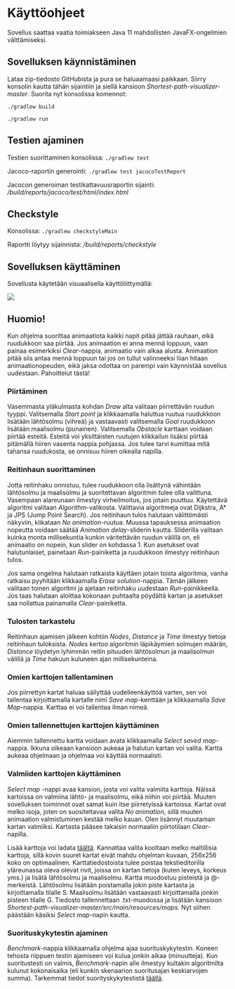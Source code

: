 # Käyttöohjeet
Sovellus saattaa vaatia toimiakseen Java 11 mahdollisten JavaFX-ongelmien välttämiseksi.

## Sovelluksen käynnistäminen
Lataa zip-tiedosto GitHubista ja pura se haluaamaasi paikkaan. Siirry konsolin kautta tähän sijaintiin ja siellä kansioon _Shortest-path-visualizer-master_.
Suorita nyt konsolissa komennot:

`./gradlew build`

`./gradlew run`

## Testien ajaminen

Testien suorittaminen konsolissa: `./gradlew test`

Jacoco-raportin generointi: `./gradlew test jacocoTestReport`

Jacocon generoiman testikattavuusraportin sijainti: _/build/reports/jacoco/test/html/index.html_

## Checkstyle
Konsolissa:
`./gradlew checkstyleMain`

Raportti löytyy sijainnista: _/build/reports/checkstyle_

## Sovelluksen käyttäminen
Sovellusta käytetään visuaalisella käyttöliittymällä: 

![](https://github.com/chipfrog/Shortest-path-visualizer/blob/master/dokumentaatio/Ui.png)

## Huomio!
Kun ohjelma suorittaa animaatiota kaikki napit pitää jättää rauhaan, eikä ruudukkoon saa piirtää. Jos animaation ei anna mennä loppuun, vaan painaa esimerkiksi _Clear_-nappia, animaatio vain alkaa alusta. Animaation pitää siis antaa mennä loppuun tai jos on tullut valinneeksi liian hitaan animaationopeuden, eikä jaksa odottaa on parempi vain käynnistää sovellus uudestaan. Pahoittelut tästä!

### Piirtäminen
Vasemmasta yläkulmasta kohdan _Draw_ alta valitaan piirrettävän ruudun tyyppi. Valitsemalla _Start point_ ja klikkaamalla haluttua ruutua ruudukkoon lisätään lähtösolmu (vihreä) ja vastaavasti valitsemalla _Goal_ ruudukkoon lisätään maalisolmu (punainen). Valitsemalla _Obstacle_ karttaan voidaan piirtää esteitä. Esteitä voi yksittäisten ruutujen klikkailun lisäksi piirtää pitämällä hiiren vasenta nappia pohjassa. Jos tulee tarvi kumittaa mitä tahansa ruudukosta, se onnisuu hiiren oikealla napilla.

### Reitinhaun suorittaminen
Jotta reitinhaku onnistuu, tulee ruudukkoon olla lisättynä vähintään lähtösolmu ja maalisolmu ja suoritettavan algoritmin tulee olla valittuna. Vasempaan alareunaan ilmestyy virheilmoitus, jos jotain puuttuu. Käytettävä algoritmi valitaan _Algorithm_-valikosta. Valittavia algoritmeja ovat Dijkstra, A* ja JPS (Jump Point Search). Jos reitinhaun tulos halutaan välittömästi näkyviin, klikataan _No animation_-ruutua. Muussa tapauksessa animaation nopeutta voidaan säätää _Animation delay_-sliderin kautta. Sliderilla valitaan kuinka monta millisekuntia kunkin väritettävän ruudun välillä on, eli animaatio on nopein, kun slider on kohdassa 1. Kun asetukset ovat halutunlaiset, painetaan _Run_-painiketta ja ruudukkoon ilmestyy reitinhaun tulos. 

Jos sama ongelma halutaan ratkaista käyttäen jotain toista algoritmia, vanha ratkaisu pyyhitään klikkaamalla _Erase solution_-nappia. Tämän jälkeen valitaan toinen algoritmi ja ajetaan reitinhaku uudestaan _Run_-painikkeella. Jos taas halutaan aloittaa kokonaan puhtaalta pöydältä kartan ja asetukset saa nollattua painamalla _Clear_-painiketta.

### Tulosten tarkastelu
Reitinhaun ajamisen jälkeen kohtiin _Nodes_, _Distance_ ja _Time_ ilmestyy tietoja reitinhaun tuloksista. _Nodes_ kertoo algoritmin läpikäymien solmujen määrän, _Distance_ löydetyn lyhimmän reitin pituuden lähtösolmun ja maalisolmun välillä ja _Time_ hakuun kuluneen ajan millisekunteina. 

### Omien karttojen tallentaminen
Jos piirrettyn kartat haluaa säilyttää uudelleenkäyttöä varten, sen voi tallentaa kirjoittamalla kartalle nimi _Save map_-kenttään ja klikkaamalla _Save Map_-nappia. Karttaa ei voi tallentaa ilman nimeä.

### Omien tallennettujen karttojen käyttäminen
Aiemmin tallennettu kartta voidaan avata klikkaamalla _Select saved map_-nappia. Ikkuna oikeaan kansioon aukeaa ja halutun kartan voi valita. Kartta aukeaa ohjelmaan ja ohjelmaa voi käyttää normaalisti.

### Valmiiden karttojen käyttäminen
_Select map_ -nappi avaa kansion, josta voi valita valmiita karttoja. Näissä kartoissa on valmiina lähtö- ja maalisolmu, eikä niihin voi piirtää. Muuten sovelluksen toiminnot ovat samat kuin itse piirretyissä kartoissa. Kartat ovat melko isoja, joten on suositeltavaa valita _No animation_, sillä muuten animaation valmistuminen kestää melko kauan. Olen lisännyt muutaman kartan valmiiksi. Kartasta pääsee takaisin normaaliin piirtotilaan _Clear_-napilla.

Lisää karttoja voi ladata [täältä](https://www.movingai.com/benchmarks/street/index.html). Kannattaa valita kooltaan melko maltillisia karttoja, sillä kovin suuret kartat eivät mahdu ohjelman kuvaan, 256x256 koko on optimaalinen. Karttatiedostoista tulee poistaa tekstieditorilla yläreunassa oleva olevat rivit, joissa on kartan tietoja (kuten leveys, korkeus yms.) ja lisätä lähtösolmu ja maalisolmu. Kartta muodostuu pisteistä ja @-merkeistä. Lähtösolmu lisätään poistamalla jokin piste kartasta ja kirjoittamalla tilalle S. Maalisolmu lisätään vastaavasti kirjoittamalla jonkin pisteen tilalle G. Tiedosto tallennettaan .txt-muodossa ja lisätään kansioon _Shortest-path-visualizer-master/src/main/resources/maps_. Nyt siihen päästään käsiksi _Select map_-napin kautta.

### Suorituskykytestin ajaminen
_Benchmark_-nappia klikkaamalla ohjelma ajaa suorituskykytestin. Koneen tehosta riippuen testin ajamiseen voi kulua jonkin aikaa (minuutteja). Kun suoritustesti on valmis, _Benchmark_-napin alle ilmestyy kultakin algoritmilta kulunut kokonaisaika (eli kunkin skenaarion suoritusajan keskiarvojen summa). Tarkemmat tiedot suorityskykytestistä [täällä](https://github.com/chipfrog/Shortest-path-visualizer/blob/master/dokumentaatio/Testausdokumentti.md).



